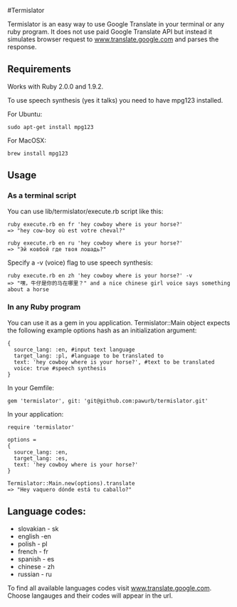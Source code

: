#Termislator

Termislator is an easy way to use Google Translate in your terminal or any ruby program. It does not use paid Google Translate API but instead it simulates browser request to www.translate.google.com and parses the response.

## Requirements

Works with Ruby 2.0.0 and 1.9.2.

To use speech synthesis (yes it talks) you need to have mpg123 installed.

For Ubuntu:
    
    sudo apt-get install mpg123

For MacOSX:
    
    brew install mpg123
    
## Usage

### As a terminal script

You can use lib/termislator/execute.rb script like this:

    ruby execute.rb en fr 'hey cowboy where is your horse?'
    => "hey cow-boy où est votre cheval?"

    ruby execute.rb en ru 'hey cowboy where is your horse?'
    => "Эй ковбой где твоя лошадь?"
    
Specify a -v (voice) flag to use speech synthesis:

    ruby execute.rb en zh 'hey cowboy where is your horse?' -v
    => "嘿，牛仔是你的马在哪里？" and a nice chinese girl voice says something about a horse
    
### In any Ruby program

You can use it as a gem in you application. Termislator::Main object expects the following example options hash as an initialization argument:

    {
      source_lang: :en, #input text language
      target_lang: :pl, #language to be translated to
      text: 'hey cowboy where is your horse?', #text to be translated
      voice: true #speech synthesis
    }

In your Gemfile:

    gem 'termislator', git: 'git@github.com:pawurb/termislator.git'

In your application:

    require 'termislator'

    options =
    {
      source_lang: :en,
      target_lang: :es,
      text: 'hey cowboy where is your horse?'
    }

    Termislator::Main.new(options).translate
    => "Hey vaquero dónde está tu caballo?"

## Language codes:
* slovakian - sk
* english -en
* polish - pl
* french - fr
* spanish - es
* chinese - zh
* russian - ru

To find all available languages codes visit www.translate.google.com. Choose langauges and their codes will appear in the url.











